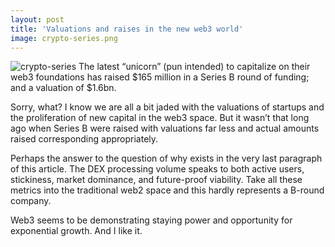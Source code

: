 ```yaml
---
layout: post
title: 'Valuations and raises in the new web3 world'
image: crypto-series.png
---
```


![crypto-series]({{site.url}}/assets/img/crypto-series.png)
The latest “unicorn” (pun intended) to capitalize on their web3 foundations has raised $165 million in a Series B round of funding; and a valuation of $1.6bn. 

Sorry, what? I know we are all a bit jaded with the valuations of startups and the proliferation of new capital in the web3 space. But it wasn’t that long ago when Series B were raised with valuations far less and actual amounts raised corresponding appropriately. 

Perhaps the answer to the question of why exists in the very last paragraph of this article. The DEX processing volume speaks to both active users, stickiness, market dominance, and future-proof viability. Take all these metrics into the traditional web2 space and this hardly represents a B-round company. 

Web3 seems to be demonstrating staying power and opportunity for exponential growth. And I like it.